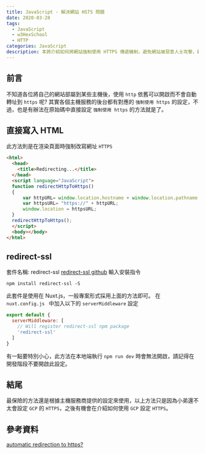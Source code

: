 ```yaml
---
title: JavaScript - 解決網站 HSTS 問題
date: 2020-03-28
tags: 
  - JavaScript
  - w3HexSchool
  - HTTP
categories: JavaScript
description: 本將介紹如何將網站強制使用 HTTPS 傳遞機制，避免網站被惡意人士攻擊，竊取用戶資料。
---
```

## 前言
不知道各位將自己的網站部屬到某些主機後，使用 `http` 依舊可以開啟而不會自動轉址到 `https` 呢?
其實各個主機服務的後台都有對應的 `強制使用 https` 的設定，不過，也是有辦法在原始碼中直接設定 `強制使用 https` 的方法就是了。

## 直接寫入 HTML
此方法則是在渲染頁面時強制改寫網址 `HTTPS`
``` HTML
<html>
  <head>
    <title>Redirecting...</title>
  </head>
  <script language="JavaScript">
  function redirectHttpToHttps()
  {
      var httpURL= window.location.hostname + window.location.pathname + window.location.search;
      var httpsURL= "https://" + httpURL;
      window.location = httpsURL;
  }
  redirectHttpToHttps();
  </script>
  <body></body>
</html>
```

## redirect-ssl
套件名稱: redirect-ssl
[redirect-ssl github](https://github.com/nuxt-community/redirect-ssl)
輸入安裝指令 
```
npm install redirect-ssl -S
```
此套件是使用在 Nuxt.js，一般專案形式採用上面的方法即可。
在 `nuxt.config.js ` 中加入以下的 `serverMiddleware` 設定
``` JavaScript
export default {
  serverMiddleware: [
    // Will register redirect-ssl npm package
    'redirect-ssl'
  ]
}
```
有一點要特別小心，此方法在本地端執行 `npm run dev` 時會無法開啟，請記得在開發階段不要開啟此設定。

## 結尾
最保險的方法還是根據主機服務商提供的設定來使用，以上方法只是因為小弟還不太會設定 `GCP` 的 `HTTPS`，之後有機會在介紹如何使用 `GCP` 設定 `HTTPS`。

## 參考資料
[automatic redirection to https?](https://stackoverflow.com/questions/4954768/automatic-redirection-to-https)